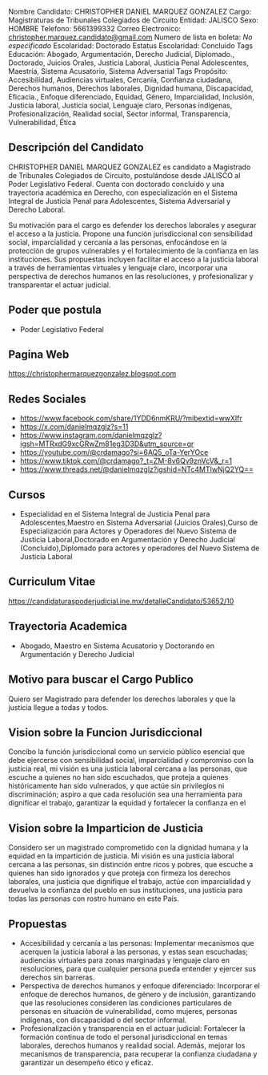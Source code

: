 Nombre Candidato: CHRISTOPHER DANIEL MARQUEZ GONZALEZ
Cargo: Magistraturas de Tribunales Colegiados de Circuito
Entidad: JALISCO
Sexo: HOMBRE
Telefono: 5661399332
Correo Electronico: christopher.marquez.candidato@gmail.com
Numero de lista en boleta: *No especificado*
Escolaridad: Doctorado
Estatus Escolaridad: Concluido
Tags Educación: Abogado, Argumentación, Derecho Judicial, Diplomado., Doctorado, Juicios Orales, Justicia Laboral, Justicia Penal Adolescentes, Maestría, Sistema Acusatorio, Sistema Adversarial
Tags Propósito: Accesibilidad, Audiencias virtuales, Cercanía, Confianza ciudadana, Derechos humanos, Derechos laborales, Dignidad humana, Discapacidad, Eficacia., Enfoque diferenciado, Equidad, Género, Imparcialidad, Inclusión, Justicia laboral, Justicia social, Lenguaje claro, Personas indígenas, Profesionalización, Realidad social, Sector informal, Transparencia, Vulnerabilidad, Ética


## Descripción del Candidato 

CHRISTOPHER DANIEL MARQUEZ GONZALEZ es candidato a Magistrado de Tribunales Colegiados de Circuito, postulándose desde JALISCO al Poder Legislativo Federal. Cuenta con doctorado concluido y una trayectoria académica en Derecho, con especialización en el Sistema Integral de Justicia Penal para Adolescentes, Sistema Adversarial y Derecho Laboral.

Su motivación para el cargo es defender los derechos laborales y asegurar el acceso a la justicia. Propone una función jurisdiccional con sensibilidad social, imparcialidad y cercanía a las personas, enfocándose en la protección de grupos vulnerables y el fortalecimiento de la confianza en las instituciones. Sus propuestas incluyen facilitar el acceso a la justicia laboral a través de herramientas virtuales y lenguaje claro, incorporar una perspectiva de derechos humanos en las resoluciones, y profesionalizar y transparentar el actuar judicial.


## Poder que postula

- Poder Legislativo Federal


## Pagina Web

https://christophermarquezgonzalez.blogspot.com


## Redes Sociales

- https://www.facebook.com/share/1YDD6nmKRU/?mibextid=wwXIfr
- https://x.com/danielmqzglz?s=11
- https://www.instagram.com/danielmqzglz?igsh=MTRxdG9xcGRwZm81eg3D3D&utm_source=qr
- https://youtube.com/@crdamago?si=6AQ5_oTa-YerYOce
- https://www.tiktok.com/@crdamago?_t=ZM-8v6Qv9znVcV&_r=1
- https://www.threads.net/@danielmqzglz?igshid=NTc4MTIwNjQ2YQ==


## Cursos

- Especialidad en el Sistema Integral de Justicia Penal para Adolescentes,Maestro en Sistema Adversarial (Juicios Orales),Curso de Especialización para Actores y Operadores del Nuevo Sistema de Justicia Laboral,Doctorado en Argumentación y Derecho Judicial (Concluido),Diplomado para actores y operadores del Nuevo Sistema de Justicia Laboral


## Curriculum Vitae

https://candidaturaspoderjudicial.ine.mx/detalleCandidato/53652/10


## Trayectoria Academica

- Abogado, Maestro en Sistema Acusatorio y Doctorando en Argumentación y Derecho Judicial


## Motivo para buscar el Cargo Publico

Quiero ser Magistrado para defender los derechos laborales y que la justicia llegue a todas y todos.


## Vision sobre la Funcion Jurisdiccional

Concibo la función jurisdiccional como un servicio público esencial que debe ejercerse con sensibilidad social, imparcialidad y compromiso con la justicia real, mi visión es una justicia laboral cercana a las personas, que escuche a quienes no han sido escuchados, que proteja a quienes históricamente han sido vulnerados, y que actúe sin privilegios ni discriminación; aspiro a que cada resolución sea una herramienta para dignificar el trabajo, garantizar la equidad y fortalecer la confianza en el


## Vision sobre la Imparticion de Justicia

Considero ser un magistrado comprometido con la dignidad humana y la equidad en la impartición de justicia. Mi visión es una justicia laboral cercana a las personas, sin distinción entre ricos y pobres, que escuche a quienes han sido ignorados y que proteja con firmeza los derechos laborales, una justicia que dignifique el trabajo, actúe con imparcialidad y devuelva la confianza del pueblo en sus instituciones, una justicia para todas las personas con rostro humano en este País.


## Propuestas

- Accesibilidad y cercanía a las personas: Implementar mecanismos que acerquen la justicia laboral a las personas, y estas sean escuchadas; audiencias virtuales para zonas marginadas y lenguaje claro en resoluciones, para que cualquier persona pueda entender y ejercer sus derechos sin barreras.
- Perspectiva de derechos humanos y enfoque diferenciado: Incorporar el enfoque de derechos humanos, de género y de inclusión, garantizando que las resoluciones consideren las condiciones particulares de personas en situación de vulnerabilidad, como mujeres, personas indígenas, con discapacidad o del sector informal.
- Profesionalización y transparencia en el actuar judicial: Fortalecer la formación continua de todo el personal jurisdiccional en temas laborales, derechos humanos y realidad social. Además, mejorar los mecanismos de transparencia, para recuperar la confianza ciudadana y garantizar un desempeño ético y eficaz.

